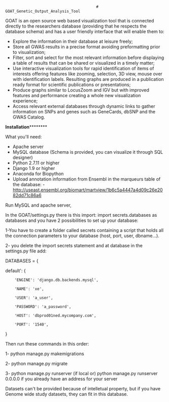                                             # GOAT_Genetic_Output_Analysis_Tool
GOAT is an open source web based visualization tool that is connected directly to the researchers database (providing that he respects the database schema) and has a user friendly interface that will enable them to:
- Explore the information in their database at leisure freely;
- Store all GWAS results in a precise format avoiding preformatting prior to visualization;
- Filter, sort and select for the most relevant information before displaying a table of results that can be shared or visualized in a timely matter;
- Use interactive visualization tools for rapid identification of items of interests offering features like zooming, selection, 3D view, mouse over with identification labels. Resulting graphs are produced in a publication ready format for scientific publications or presentations;
- Produce graphs similar to LocusZoom and IGV but with improved features and performance creating a whole new visualization experience;
- Access relevant external databases through dynamic links to gather information on SNPs and genes such as GeneCards, dbSNP and the GWAS Catalog.

****************************************************Installation************************************************************

What you'll need:
- Apache server
- MySQL database (Schema is provided, you can visualize it through SQL designer)
- Python 2.7.11 or higher
- Django 1.9 or higher
- Anaconda for Biopython
- Upload annotation information from Ensembl in the marqueurs table of the database: 
    -http://useast.ensembl.org/biomart/martview/1b6c5a4447a4d09c26e2082dd71c86a6

Run MySQL and apache server, 

In the GOAT/settings.py there is this import: import secrets.databases as databases and you have 2 possibilities to set up your database:

1-You have to create a folder called secrets containing a script that holds all the connection parameters to your database (host, port, user, dbname...).

2- you delete the import secrets statement and at database in the settings.py file add:

DATABASES = {

   default': {

        'ENGINE': 'django.db.backends.mysql',

        'NAME': 'xe',

        'USER': 'a_user',

        'PASSWORD': 'a_password',

        'HOST': 'dbprod01ned.mycompany.com',

        'PORT': '1540',
}

Then run these commands in this order:

1- python manage.py makemigrations

2- python manage.py migrate

3- python manage.py runserver (if local or)       python manage.py runserver 0.0.0.0 if you already have an address for your server

Datasets can't be provided because of intelletual property, but if you have Genome wide study datasets, they can fit in this database.
